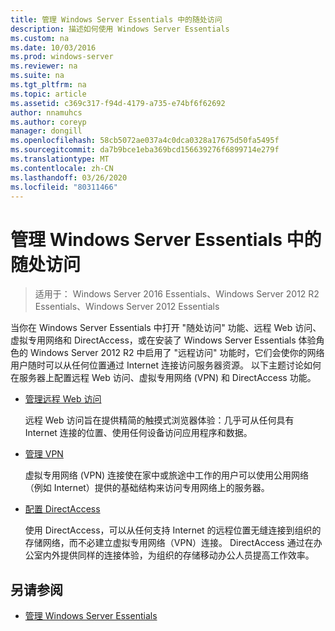 ```yaml
---
title: 管理 Windows Server Essentials 中的随处访问
description: 描述如何使用 Windows Server Essentials
ms.custom: na
ms.date: 10/03/2016
ms.prod: windows-server
ms.reviewer: na
ms.suite: na
ms.tgt_pltfrm: na
ms.topic: article
ms.assetid: c369c317-f94d-4179-a735-e74bf6f62692
author: nnamuhcs
ms.author: coreyp
manager: dongill
ms.openlocfilehash: 58cb5072ae037a4c0dca0328a17675d50fa5495f
ms.sourcegitcommit: da7b9bce1eba369bcd156639276f6899714e279f
ms.translationtype: MT
ms.contentlocale: zh-CN
ms.lasthandoff: 03/26/2020
ms.locfileid: "80311466"
---
```

# <a name="manage-anywhere-access-in-windows-server-essentials"></a>管理 Windows Server Essentials 中的随处访问

>适用于： Windows Server 2016 Essentials、Windows Server 2012 R2 Essentials、Windows Server 2012 Essentials

当你在 Windows Server Essentials 中打开 "随处访问" 功能、远程 Web 访问、虚拟专用网络和 DirectAccess，或在安装了 Windows Server Essentials 体验角色的 Windows Server 2012 R2 中启用了 "远程访问" 功能时，它们会使你的网络用户随时可以从任何位置通过 Internet 连接访问服务器资源。 以下主题讨论如何在服务器上配置远程 Web 访问、虚拟专用网络 (VPN) 和 DirectAccess 功能。  
  
-   [管理远程 Web 访问](Manage-Remote-Web-Access-in-Windows-Server-Essentials.md)  
  
     远程 Web 访问旨在提供精简的触摸式浏览器体验：几乎可从任何具有 Internet 连接的位置、使用任何设备访问应用程序和数据。  
  
-   [管理 VPN](Manage-VPN-in-Windows-Server-Essentials.md)  
  
     虚拟专用网络 (VPN) 连接使在家中或旅途中工作的用户可以使用公用网络（例如 Internet）提供的基础结构来访问专用网络上的服务器。  
  
-   [配置 DirectAccess](Configure-DirectAccess-in-Windows-Server-Essentials.md)  
  
     使用 DirectAccess，可以从任何支持 Internet 的远程位置无缝连接到组织的存储网络，而不必建立虚拟专用网络（VPN）连接。 DirectAccess 通过在办公室内外提供同样的连接体验，为组织的存储移动办公人员提高工作效率。  
  
## <a name="see-also"></a>另请参阅  

-   [管理 Windows Server Essentials](Manage-Windows-Server-Essentials.md)
